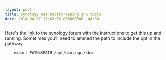 ```yaml
---
layout: post
title: synology nas bootstrapping gnu tools
date: 2014-04-07 17:43:58.000000000 -04:00
---
```



Here's the [link](http://forum.synology.com/wiki/index.php/Overview_on_modifying_the_Synology_Server%2C_bootstrap%2C_ipkg_etc) to the synology forum with the instructions to get this up and running. Sometimes you'll need to ammed the path to include the opt in the pathway.

		export PATH=$PATH:/opt/bin:/opt/sbin
